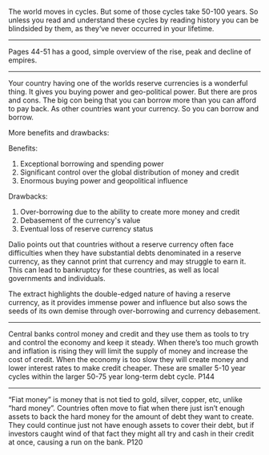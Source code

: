 
The world moves in cycles. But some of those cycles take 50-100 years. So unless you read and understand these cycles by reading history you can be blindsided by them, as they’ve never occurred in your lifetime.

***

Pages 44-51 has a good, simple overview of the rise, peak and decline of empires.

***

Your country having one of the worlds reserve currencies is a wonderful thing. It gives you buying power and geo-political power. But there are pros and cons. The big con being that you can borrow more than you can afford to pay back. As other countries want your currency. So you can borrow and borrow. 

More benefits and drawbacks:

Benefits:
1. Exceptional borrowing and spending power
2. Significant control over the global distribution of money and credit
3. Enormous buying power and geopolitical influence

Drawbacks:
1. Over-borrowing due to the ability to create more money and credit
2. Debasement of the currency's value
3. Eventual loss of reserve currency status

Dalio points out that countries without a reserve currency often face difficulties when they have substantial debts denominated in a reserve currency, as they cannot print that currency and may struggle to earn it. This can lead to bankruptcy for these countries, as well as local governments and individuals.

The extract highlights the double-edged nature of having a reserve currency, as it provides immense power and influence but also sows the seeds of its own demise through over-borrowing and currency debasement.

***

Central banks control money and credit and they use them as tools to try and control the economy and keep it steady. When there’s too much growth and inflation is rising they will limit the supply of money and increase the cost of credit. When the economy is too slow they will create money and lower interest rates to make credit cheaper. These are smaller 5-10 year cycles within the larger 50-75 year long-term debt cycle. P144

***

“Fiat money” is money that is not tied to gold, silver, copper, etc, unlike “hard money”. Countries often move to fiat when there just isn’t enough assets to back the hard money for the amount of debt they want to create. They could continue just not have enough assets to cover their debt, but if investors caught wind of that fact they might all try and cash in their credit at once, causing a run on the bank. P120